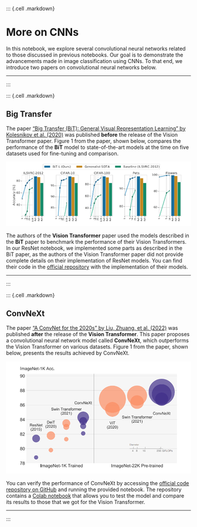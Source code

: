 ::: {.cell .markdown}
# More on CNNs

In this notebook, we explore several convolutional neural networks related to those discussed in previous notebooks. Our goal is to demonstrate the advancements made in image classification using CNNs. To that end, we introduce two papers on convolutional neural networks below.

***
:::

::: {.cell .markdown}
## Big Transfer

The paper [“Big Transfer (BiT): General Visual Representation Learning” by Kolesnikov et al. (2020)](https://arxiv.org/abs/1912.11370) was published **before** the release of the Vision Transformer paper. Figure 1 from the paper, shown below, compares the performance of the **BiT** model to state-of-the-art models at the time on five datasets used for fine-tuning and comparison.

![](assets/BiT.png)

The authors of the **Vision Transformer** paper used the models described in the **BiT** paper to benchmark the performance of their Vision Transformers. In our ResNet notebook, we implemented some parts as described in the BiT paper, as the authors of the Vision Transformer paper did not provide complete details on their implementation of ResNet models. You can find their code in the [official repository](https://github.com/google-research/big_transfer) with the implementation of their models.

***
:::

::: {.cell .markdown}
## ConvNeXt

The paper [“A ConvNet for the 2020s” by Liu, Zhuang, et al. (2022)](https://arxiv.org/abs/1912.11370) was published **after** the release of the **Vision Transformer**. This paper proposes a convolutional neural network model called **ConvNeXt**, which outperforms the Vision Transformer on various datasets. Figure 1 from the paper, shown below, presents the results achieved by ConvNeXt.

![](assets/ConvNext.png)

You can verify the performance of ConvNeXt by accessing the [official code repository on GitHub](https://github.com/facebookresearch/ConvNeXt) and running the provided notebook. The repository contains a [Colab notebook](https://colab.research.google.com/drive/1CBYTIZ4tBMsVL5cqu9N_-Q3TBprqsfEO?usp=sharing) that allows you to test the model and compare its results to those that we got for the Vision Transformer.

***
:::
